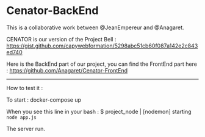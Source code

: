 # Cenator-BackEnd

This is a collaborative work between @JeanEmpereur and @Anagaret.

CENATOR is our version of the Project Bell :
https://gist.github.com/capywebformation/5298abc51cb60f087a142e2c843ed740

Here is the BackEnd part of our project, you can find the FrontEnd part here :
https://github.com/Anagaret/Cenator-FrontEnd

----------------------------------------------------------------------------------------------------------------------

How to test it :

To start :
 docker-compose up

When you see this line in your bash :
$ project_node | [nodemon] starting `node app.js`

The server run.
